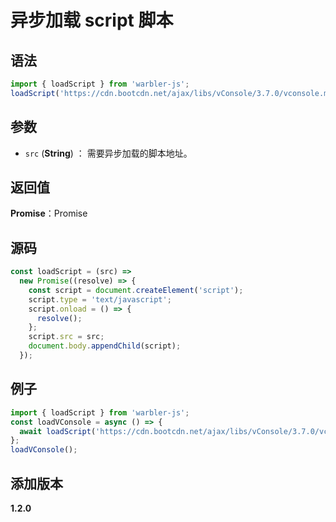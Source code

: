 # 异步加载 script 脚本

## 语法

```js
import { loadScript } from 'warbler-js';
loadScript('https://cdn.bootcdn.net/ajax/libs/vConsole/3.7.0/vconsole.min.js');
```

## 参数

- `src` (**String**) ： 需要异步加载的脚本地址。

## 返回值

**Promise**：Promise

## 源码

```js
const loadScript = (src) =>
  new Promise((resolve) => {
    const script = document.createElement('script');
    script.type = 'text/javascript';
    script.onload = () => {
      resolve();
    };
    script.src = src;
    document.body.appendChild(script);
  });
```

## 例子

```js
import { loadScript } from 'warbler-js';
const loadVConsole = async () => {
  await loadScript('https://cdn.bootcdn.net/ajax/libs/vConsole/3.7.0/vconsole.min.js');
};
loadVConsole();
```

## 添加版本

**1.2.0**
